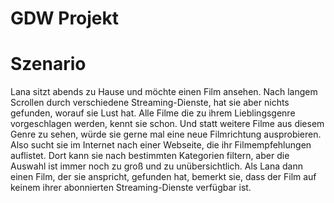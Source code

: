 # GDW Projekt 

# Szenario 
Lana sitzt abends zu Hause und möchte einen Film ansehen. Nach langem Scrollen durch verschiedene Streaming-Dienste, hat sie aber nichts gefunden, worauf sie Lust hat. Alle Filme die zu ihrem Lieblingsgenre vorgeschlagen werden, kennt sie schon. Und statt weitere Filme aus diesem Genre zu sehen, würde sie gerne mal eine neue Filmrichtung ausprobieren. Also sucht sie im Internet nach einer Webseite, die ihr Filmempfehlungen auflistet. Dort kann sie nach bestimmten Kategorien filtern, aber die Auswahl ist immer noch zu groß und zu unübersichtlich. Als Lana dann einen Film, der sie anspricht, gefunden hat, bemerkt sie, dass der Film auf keinem ihrer abonnierten Streaming-Dienste verfügbar ist. 



